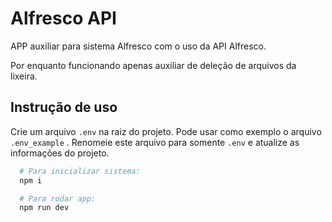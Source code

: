 # Alfresco API

APP auxiliar para sistema Alfresco com o uso da API Alfresco.

Por enquanto funcionando apenas auxiliar de deleção de arquivos da lixeira.

## Instrução de uso

Crie um arquivo `.env` na raiz do projeto. Pode usar como exemplo o arquivo `.env_example` . Renomeie este arquivo para somente `.env` e atualize as informações do projeto.

```bash
  # Para inicializar sistema:
  npm i

  # Para rodar app:
  npm run dev
```
